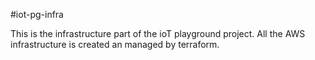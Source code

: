 #iot-pg-infra

This is the infrastructure part of the ioT playground project. All the AWS infrastructure is created an managed by terraform. 
